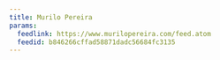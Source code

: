 ```yaml
---
title: Murilo Pereira
params:
  feedlink: https://www.murilopereira.com/feed.atom
  feedid: b846266cffad58871dadc56684fc3135
---
```

